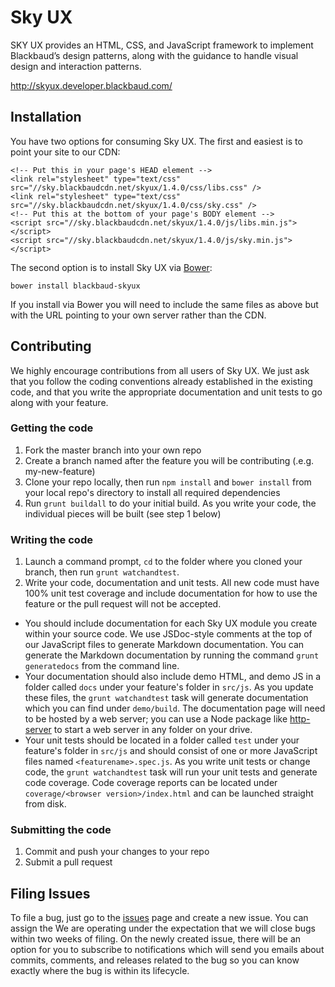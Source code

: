 # Sky UX

SKY UX provides an HTML, CSS, and JavaScript framework to implement Blackbaud’s design patterns, along with the guidance to handle visual design and interaction patterns.

http://skyux.developer.blackbaud.com/

## Installation

You have two options for consuming Sky UX.  The first and easiest is to point your site to our CDN:

    <!-- Put this in your page's HEAD element -->
    <link rel="stylesheet" type="text/css" src="//sky.blackbaudcdn.net/skyux/1.4.0/css/libs.css" />
    <link rel="stylesheet" type="text/css" src="//sky.blackbaudcdn.net/skyux/1.4.0/css/sky.css" />
    <!-- Put this at the bottom of your page's BODY element -->
    <script src="//sky.blackbaudcdn.net/skyux/1.4.0/js/libs.min.js"></script>
    <script src="//sky.blackbaudcdn.net/skyux/1.4.0/js/sky.min.js"></script>

The second option is to install Sky UX via [Bower](http://bower.io/):

    bower install blackbaud-skyux

If you install via Bower you will need to include the same files as above but with the URL pointing to your own server rather than the CDN.

## Contributing

We highly encourage contributions from all users of Sky UX.  We just ask that you follow the coding conventions already established in the existing code, and that you write the appropriate documentation and unit tests to go along with your feature.

### Getting the code

1. Fork the master branch into your own repo
2. Create a branch named after the feature you will be contributing (.e.g. my-new-feature)
3. Clone your repo locally, then run `npm install` and `bower install` from your local repo's directory to install all required dependencies
4. Run `grunt buildall` to do your initial build.  As you write your code, the individual pieces will be built (see step 1 below)

### Writing the code

1. Launch a command prompt, `cd` to the folder where you cloned your branch, then run `grunt watchandtest`.  
2. Write your code, documentation and unit tests.  All new code must have 100% unit test coverage and include documentation for how to use the feature or the pull request will not be accepted.  

  - You should include documentation for each Sky UX module you create within your source code. We use JSDoc-style comments at the top of our JavaScript files to generate Markdown documentation. You can generate the Markdown documentation by running the command `grunt generatedocs` from the command line.
  - Your documentation should also include demo HTML, and demo JS in a folder called `docs` under your feature's folder in `src/js`.  As you update these files, the `grunt watchandtest` task will generate documentation which you can find under `demo/build`.  The documentation page will need to be hosted by a web server; you can use a Node package like [http-server](https://github.com/indexzero/http-server) to start a web server in any folder on your drive.
 - Your unit tests should be located in a folder called `test` under your feature's folder in `src/js` and should consist of one or more JavaScript files named `<featurename>.spec.js`.  As you write unit tests or change code, the `grunt watchandtest` task will run your unit tests and generate code coverage.  Code coverage reports can be located under `coverage/<browser version>/index.html` and can be launched straight from disk.

### Submitting the code

1. Commit and push your changes to your repo
2. Submit a pull request

## Filing Issues

To file a bug, just go to the [issues](https://github.com/blackbaud/skyux/issues) page and create a new issue. You can assign the We are operating under the expectation that we will close bugs within two weeks of filing. On the newly created issue, there will be an option for you to subscribe to notifications which will send you emails about commits, comments, and releases related to the bug so you can know exactly where the bug is within its lifecycle.
